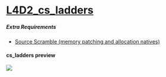 # [L4D2_cs_ladders](https://forums.alliedmods.net/showthread.php?p=2738865)

 ##### Extra Requirements

 - [ Source Scramble (memory patching and allocation natives)](https://forums.alliedmods.net/showpost.php?p=2657347&postcount=1)
 
 
#### cs_ladders preview
![](https://raw.githubusercontent.com/LuxLuma/L4D-small-plugins/master/L4D2_cs_ladders/l4d2_cs_ladders.gif)